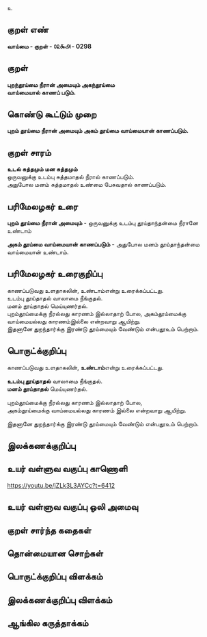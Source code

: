 உ

## குறள் எண் 

**வாய்மை - குறள் - ௦௨௯௮ - 0298**  

## குறள் 

**புறந்தூய்மை நீரான் அமையும் அகந்தூய்மை  
வாய்மையால் காணப் படும்.**

## கொண்டு கூட்டும் முறை

**புறம் தூய்மை நீரான் அமையும் அகம் தூய்மை வாய்மையான் காணப்படும்.**  

## குறள் சாரம் 

**உடல் சுத்தமும் மன சுத்தமும்**  
ஒருவனுக்கு உடம்பு சுத்தமாதல் நீரால் காணப்படும்.  
அதுபோல மனம் சுத்தமாதல் உண்மை பேசுவதால் காணப்படும்.  

## பரிமேலழகர் உரை

**புறம் தூய்மை நீரான் அமையும்** - ஒருவனுக்கு உடம்பு தூய்தாந்தன்மை நீரானே உண்டாம்  

**அகம் தூய்மை வாய்மையான் காணப்படும்** - அதுபோல மனம் தூய்தாந்தன்மை வாய்மையான் உண்டாம்.

## பரிமேலழகர் உரைகுறிப்பு   

காணப்படுவது உளதாகலின், உண்டாம்என்று உரைக்கப்பட்டது.   
உடம்பு தூய்தாதல் வாலாமை நீங்குதல்.  
மனம் தூய்தாதல் மெய்யுணர்தல்.   
புறம்தூய்மைக்கு நீரல்லது காரணம் இல்லாதாற் போல, அகம்தூய்மைக்கு வாய்மையல்லது காரணம்இல்லை என்றவாறு ஆயிற்று.   
இதனானே துறந்தார்க்கு இரண்டு தூய்மையும் வேண்டும் என்பதூஉம் பெற்றாம்.  

## பொருட்க்குறிப்பு 

காணப்படுவது உளதாகலின், **உண்டாம்**என்று உரைக்கப்பட்டது.  

**உடம்பு தூய்தாதல்** வாலாமை நீங்குதல்.  
**மனம் தூய்தாதல்** மெய்யுணர்தல்.   

புறம்தூய்மைக்கு நீரல்லது காரணம் இல்லாதாற் போல,   
அகம்தூய்மைக்கு வாய்மையல்லது காரணம் இல்லை என்றவாறு ஆயிற்று.      

இதனானே துறந்தார்க்கு இரண்டு தூய்மையும் வேண்டும் என்பதூஉம் பெற்றாம்.  

## இலக்கணக்குறிப்பு  


## உயர் வள்ளுவ வகுப்பு காணொளி

https://youtu.be/jZLk3L3AYCc?t=6412

## உயர் வள்ளுவ வகுப்பு ஒலி அமைவு 

 
## குறள் சார்ந்த கதைகள் 


## தொன்மையான சொற்கள்


## பொருட்க்குறிப்பு விளக்கம்


## இலக்கணக்குறிப்பு விளக்கம்


## ஆங்கில கருத்தாக்கம் 


